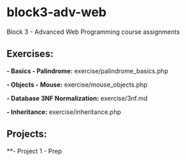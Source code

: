 # block3-adv-web
Block 3 - Advanced Web Programming course assignments

## Exercises:
**- Basics - Palindrome:** exercise/palindrome_basics.php

**- Objects - Mouse:** exercise/mouse_objects.php

**- Database 3NF Normalization:** exercise/3nf.md

**- Inheritance:** exercise/inheritance.php

## Projects:
**- Project 1 - Prep
